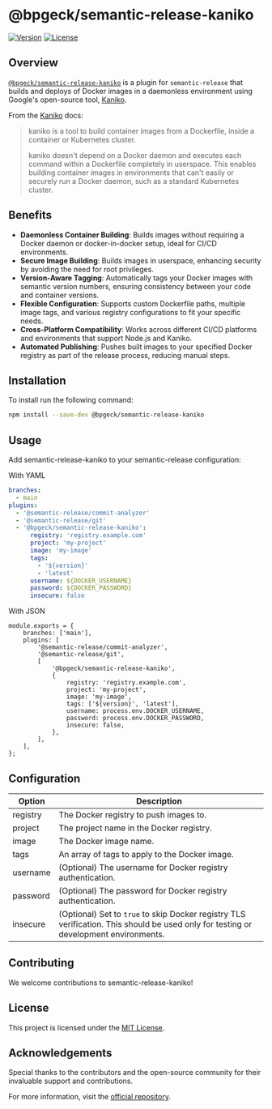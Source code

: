 # @bpgeck/semantic-release-kaniko

[![Version](https://img.shields.io/npm/v/semantic-release-kaniko.svg)](https://www.npmjs.com/package/@bpgeck/semantic-release-kaniko)
[![License](https://img.shields.io/npm/l/semantic-release-kaniko.svg)](https://github.com/brendangeck/semantic-release-kaniko/blob/main/LICENSE)

## Overview

[`@bpgeck/semantic-release-kaniko`](https://www.npmjs.com/package/@bpgeck/semantic-release-kaniko) is a plugin for `semantic-release` that builds and deploys of Docker images in a daemonless environment using Google's open-source tool, [Kaniko](https://github.com/GoogleContainerTools/kaniko/).

From the [Kaniko](https://github.com/GoogleContainerTools/kaniko/blob/main/README.md) docs:

> kaniko is a tool to build container images from a Dockerfile, inside a container or Kubernetes cluster.
>
> kaniko doesn't depend on a Docker daemon and executes each command within a Dockerfile completely in userspace. This enables building container images in environments that can't easily or securely run a Docker daemon, such as a standard Kubernetes cluster.

## Benefits

-   **Daemonless Container Building**: Builds images without requiring a Docker daemon or docker-in-docker setup, ideal for CI/CD environments.
-   **Secure Image Building**: Builds images in userspace, enhancing security by avoiding the need for root privileges.
-   **Version-Aware Tagging**: Automatically tags your Docker images with semantic version numbers, ensuring consistency between your code and container versions.
-   **Flexible Configuration**: Supports custom Dockerfile paths, multiple image tags, and various registry configurations to fit your specific needs.
-   **Cross-Platform Compatibility**: Works across different CI/CD platforms and environments that support Node.js and Kaniko.
-   **Automated Publishing**: Pushes built images to your specified Docker registry as part of the release process, reducing manual steps.

## Installation

To install run the following command:

```bash
npm install --save-dev @bpgeck/semantic-release-kaniko
```

## Usage

Add semantic-release-kaniko to your semantic-release configuration:

With YAML
```yaml
branches:
  - main
plugins:
  - '@semantic-release/commit-analyzer'
  - '@semantic-release/git'
  - '@bpgeck/semantic-release-kaniko':
      registry: 'registry.example.com'
      project: 'my-project'
      image: 'my-image'
      tags:
        - '${version}'
        - 'latest'
      username: ${DOCKER_USERNAME}
      password: ${DOCKER_PASSWORD}
      insecure: false
```

With JSON
```
module.exports = {
    branches: ['main'],
    plugins: [
        '@semantic-release/commit-analyzer',
        '@semantic-release/git',
        [
            '@bpgeck/semantic-release-kaniko',
            {
                registry: 'registry.example.com',
                project: 'my-project',
                image: 'my-image',
                tags: ['${version}', 'latest'],
                username: process.env.DOCKER_USERNAME,
                password: process.env.DOCKER_PASSWORD,
                insecure: false,
            },
        ],
    ],
};
```

## Configuration

| Option   | Description                                                                                                                          |
| -------- | ------------------------------------------------------------------------------------------------------------------------------------ |
| registry | The Docker registry to push images to.                                                                                               |
| project  | The project name in the Docker registry.                                                                                             |
| image    | The Docker image name.                                                                                                               |
| tags     | An array of tags to apply to the Docker image.                                                                                       |
| username | (Optional) The username for Docker registry authentication.                                                                          |
| password | (Optional) The password for Docker registry authentication.                                                                          |
| insecure | (Optional) Set to `true` to skip Docker registry TLS verification. This should be used only for testing or development environments. |

## Contributing

We welcome contributions to semantic-release-kaniko!

## License

This project is licensed under the [MIT License](LICENSE).

## Acknowledgements

Special thanks to the contributors and the open-source community for their invaluable support and contributions.

For more information, visit the [official repository](https://github.com/brendangeck/semantic-release-kaniko).
